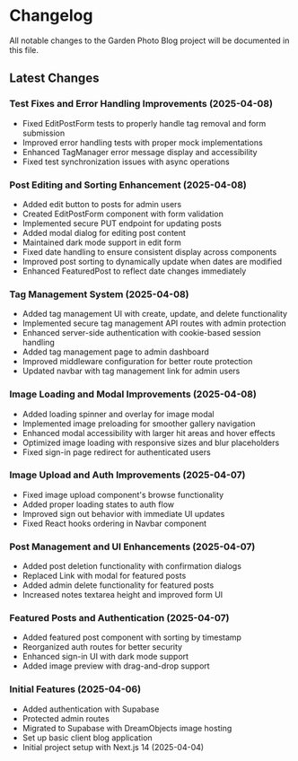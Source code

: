 # Changelog

All notable changes to the Garden Photo Blog project will be documented in this file.

## Latest Changes

### Test Fixes and Error Handling Improvements (2025-04-08)
- Fixed EditPostForm tests to properly handle tag removal and form submission
- Improved error handling tests with proper mock implementations
- Enhanced TagManager error message display and accessibility
- Fixed test synchronization issues with async operations

### Post Editing and Sorting Enhancement (2025-04-08)
- Added edit button to posts for admin users
- Created EditPostForm component with form validation
- Implemented secure PUT endpoint for updating posts
- Added modal dialog for editing post content
- Maintained dark mode support in edit form
- Fixed date handling to ensure consistent display across components
- Improved post sorting to dynamically update when dates are modified
- Enhanced FeaturedPost to reflect date changes immediately

### Tag Management System (2025-04-08)
- Added tag management UI with create, update, and delete functionality
- Implemented secure tag management API routes with admin protection
- Enhanced server-side authentication with cookie-based session handling
- Added tag management page to admin dashboard
- Improved middleware configuration for better route protection
- Updated navbar with tag management link for admin users

### Image Loading and Modal Improvements (2025-04-08)
- Added loading spinner and overlay for image modal
- Implemented image preloading for smoother gallery navigation
- Enhanced modal accessibility with larger hit areas and hover effects
- Optimized image loading with responsive sizes and blur placeholders
- Fixed sign-in page redirect for authenticated users

### Image Upload and Auth Improvements (2025-04-07)
- Fixed image upload component's browse functionality
- Added proper loading states to auth flow
- Improved sign out behavior with immediate UI updates
- Fixed React hooks ordering in Navbar component

### Post Management and UI Enhancements (2025-04-07)
- Added post deletion functionality with confirmation dialogs
- Replaced Link with modal for featured posts
- Added admin delete functionality for featured posts
- Increased notes textarea height and improved form UI

### Featured Posts and Authentication (2025-04-07)
- Added featured post component with sorting by timestamp
- Reorganized auth routes for better security
- Enhanced sign-in UI with dark mode support
- Added image preview with drag-and-drop support

### Initial Features (2025-04-06)
- Added authentication with Supabase
- Protected admin routes
- Migrated to Supabase with DreamObjects image hosting
- Set up basic client blog application
- Initial project setup with Next.js 14 (2025-04-04)
